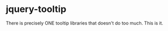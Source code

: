 jquery-tooltip
==============

There is precisely ONE tooltip libraries that doesn't do too much. This is it.
